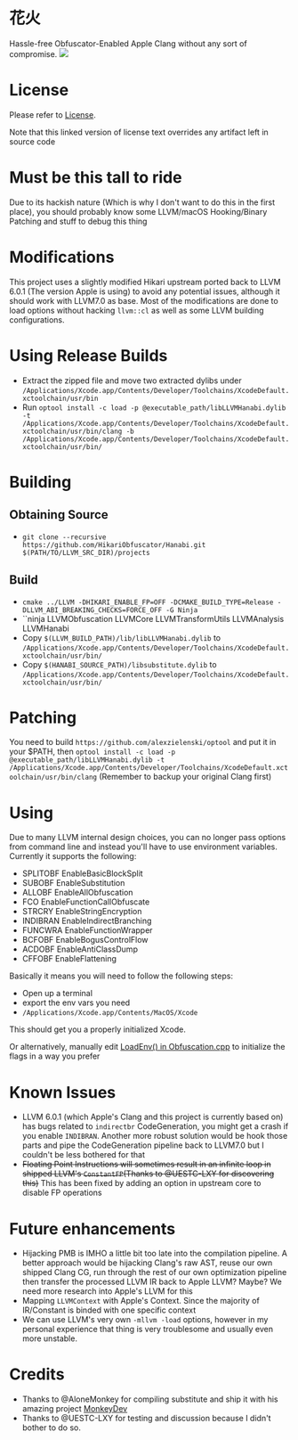 # 花火
Hassle-free Obfuscator-Enabled Apple Clang without any sort of compromise.
![](https://github.com/HikariObfuscator/NatsukoiHanabi/blob/master/Demo.jpg?raw=true)

# License
Please refer to [License](https://github.com/HikariObfuscator/Hikari/wiki/License).

Note that this linked version of license text overrides any artifact left in source code

# Must be this tall to ride
Due to its hackish nature (Which is why I don't want to do this in the first place), you should probably know some LLVM/macOS Hooking/Binary Patching and stuff to debug this thing

# Modifications
This project uses a slightly modified Hikari upstream ported back to LLVM 6.0.1 (The version Apple is using) to avoid any potential issues, although it should work with LLVM7.0 as base. Most of the modifications are done to load options without hacking ``llvm::cl`` as well as some LLVM building configurations.

# Using Release Builds
- Extract the zipped file and move two extracted dylibs under ``/Applications/Xcode.app/Contents/Developer/Toolchains/XcodeDefault.xctoolchain/usr/bin ``
- Run ``optool install -c load -p @executable_path/libLLVMHanabi.dylib -t /Applications/Xcode.app/Contents/Developer/Toolchains/XcodeDefault.xctoolchain/usr/bin/clang -b /Applications/Xcode.app/Contents/Developer/Toolchains/XcodeDefault.xctoolchain/usr/bin/``

# Building

## Obtaining Source
- ``git clone --recursive https://github.com/HikariObfuscator/Hanabi.git $(PATH/TO/LLVM_SRC_DIR)/projects``

## Build
- ``cmake ../LLVM -DHIKARI_ENABLE_FP=OFF -DCMAKE_BUILD_TYPE=Release -DLLVM_ABI_BREAKING_CHECKS=FORCE_OFF -G Ninja``
- ``ninja LLVMObfuscation LLVMCore LLVMTransformUtils LLVMAnalysis LLVMHanabi
- Copy ``$(LLVM_BUILD_PATH)/lib/libLLVMHanabi.dylib`` to ``/Applications/Xcode.app/Contents/Developer/Toolchains/XcodeDefault.xctoolchain/usr/bin/``
- Copy ``$(HANABI_SOURCE_PATH)/libsubstitute.dylib`` to ``/Applications/Xcode.app/Contents/Developer/Toolchains/XcodeDefault.xctoolchain/usr/bin/``

# Patching

You need to build ``https://github.com/alexzielenski/optool`` and put it in your $PATH, then
``optool install -c load -p @executable_path/libLLVMHanabi.dylib -t /Applications/Xcode.app/Contents/Developer/Toolchains/XcodeDefault.xctoolchain/usr/bin/clang`` (Remember to backup your original Clang first)

# Using

Due to many LLVM internal design choices, you can no longer pass options from command line and instead you'll have to use environment variables. Currently it supports the following:  

- SPLITOBF EnableBasicBlockSplit
- SUBOBF EnableSubstitution
- ALLOBF EnableAllObfuscation
- FCO EnableFunctionCallObfuscate
- STRCRY EnableStringEncryption
- INDIBRAN EnableIndirectBranching
- FUNCWRA EnableFunctionWrapper
- BCFOBF EnableBogusControlFlow
- ACDOBF EnableAntiClassDump
- CFFOBF EnableFlattening

Basically it means you will need to follow the following steps:

- Open up a terminal
- export the env vars you need
- ``/Applications/Xcode.app/Contents/MacOS/Xcode``

This should get you a properly initialized Xcode.

Or alternatively, manually edit [LoadEnv() in Obfuscation.cpp](https://github.com/HikariObfuscator/NatsukoiHanabi/blob/master/LLVM/lib/Transforms/Obfuscation/Obfuscation.cpp#L59) to initialize the flags in a way you prefer

# Known Issues
- LLVM 6.0.1 (which Apple's Clang and this project is currently based on) has bugs related to ``indirectbr`` CodeGeneration, you might get a crash if you enable ``INDIBRAN``. Another more robust solution would be hook those parts and pipe the CodeGeneration pipeline back to LLVM7.0 but I couldn't be less bothered for that
- ~~Floating Point Instructions will sometimes result in an infinite loop in shipped LLVM's ``ConstantFP``(Thanks to @UESTC-LXY for discovering this)~~ This has been fixed by adding an option in upstream core to disable FP operations

# Future enhancements
- Hijacking PMB is IMHO a little bit too late into the compilation pipeline. A better approach would be hijacking Clang's raw AST, reuse our own shipped Clang CG, run through the rest of our own optimization pipeline then transfer the processed LLVM IR back to Apple LLVM? Maybe? We need more research into Apple's LLVM for this
- Mapping ``LLVMContext`` with Apple's Context. Since the majority of IR/Constant is binded with one specific context
- We can use LLVM's very own ``-mllvm -load`` options, however in my personal experience that thing is very troublesome and usually even more unstable.

# Credits

- Thanks to @AloneMonkey for compiling substitute and ship it with his amazing project [MonkeyDev](https://github.com/AloneMonkey/MonkeyDev/blob/master/MFrameworks/libsubstitute.dylib)
- Thanks to @UESTC-LXY for testing and discussion because I didn't bother to do so.
